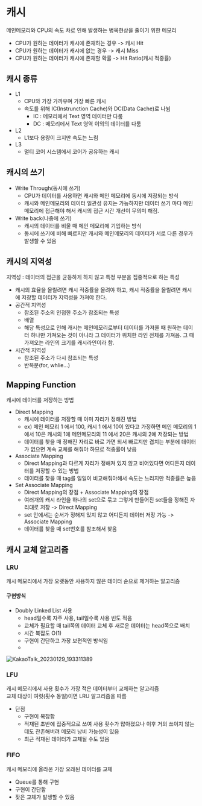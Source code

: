 # 캐시
메인메모리와 CPU의 속도 차로 인해 발생하는 병목현상을 줄이기 위한 메모리
  - CPU가 원하는 데이터가 캐시에 존재하는 경우 -> 캐시 Hit
  - CPU가 원하는 데이터가 캐시에 없는 경우 -> 캐시 Miss
  - CPU가 원하는 데이터가 캐시에 존재할 확률 -> Hit Ratio(캐시 적중률)

## 캐시 종류
  - L1
    - CPU와 가장 가까우며 가장 빠른 캐시
    - 속도를 위해 IC(Instrunction Cache)와 DC(Data Cache)로 나뉨
      - IC : 메모리에서 Text 영역 데이터만 다룸
      - DC : 메모리에서 Text 영역 이외의 데이터를 다룸
  - L2
    - L1보다 용량이 크지만 속도는 느림
  - L3
    - 멀티 코어 시스템에서 코어가 공유하는 캐시

## 캐시의 쓰기
  - Write Through(동시에 쓰기)
    - CPU가 데이터를 사용하면 캐시와 메인 메모리에 동시에 저장되는 방식
    - 캐시와 메인메모리의 데이터 일관성 유지는 가능하지만 데이터 쓰기 마다 메인메모리에 접근해야 해서 캐시의 접근 시간 개선이 무의미 해짐.
  - Write back(나중에 쓰기)
    - 캐시의 데이터를 비울 때 메인 메모리에 기입하는 방식
    - 동시에 쓰기에 비해 빠르지만 캐시와 메인메모리의 데이터가 서로 다른 경우가 발생할 수 있음

## 캐시의 지역성
지역성 : 데이터의 접근을 균등하게 하지 않고 특정 부분을 집중적으로 하는 특성
  - 캐시의 효율을 올릴려면 캐시 적중률을 올려야 하고, 캐시 적중률을 올릴려면 캐시에 저장할 데이터가 지역성을 가져야 한다.
  - 공간적 지역성
    - 참조된 주소의 인접한 주소가 참조되는 특성
    - 배열
    - 해당 특성으로 인해 캐시는 메인메모리로부터 데이터를 가져올 때 원하는 데이터 하나만 가져오는 것이 아니라 그 데이터가 위치한 라인 전체를 가져옴. 그 때 가져오는 라인의 크기를 캐시라인이라 함.
  - 시간적 지역성
    - 참조된 주소가 다시 참조되는 특성
    - 반복문(for, whlie...)

## Mapping Function
캐시에 데이터를 저장하는 방법
  - Direct Mapping
    - 캐시에 데이터를 저장할 때 이미 자리가 정해진 방법
    - ex) 메인 메모리 1 에서 100, 캐시 1 에서 10이 있다고 가정하면 메인 메모리의 1 에서 10은 캐시의 1에 메인메모리의 11 에서 20은 캐시의 2에 저장되는 방법
    - 데이터를 찾을 때 정해진 자리로 바로 가면 되서 빠르지만 겹치는 부분에 데이터가 없으면 계속 교체를 해줘야 하므로 적중률이 낮음
  - Associate Mapping
    - Direct Mapping과 다르게 자리가 정해져 있지 않고 비어있다면 어디든지 데이터를 저장할 수 있는 방법
    - 데이터를 찾을 때 tag를 일일이 비교해줘야해서 속도는 느리지만 적중률은 높음
  - Set Associate Mapping
    - Direct Mapping의 장점 + Associate Mapping의 장점
    - 여러개의 캐시 라인을 하나의 set으로 묶고 그렇게 만들어진 set들을 정해진 자리대로 저장 -> Direct Mapping
    - set 안에서는 순서가 정해져 있지 않고 어디든지 데이터 저장 가능 -> Associate Mapping
    - 데이터를 찾을 때 set번호를 참조해서 찾음

## 캐시 교체 알고리즘

### LRU
캐시 메모리에서 가장 오랫동안 사용하지 않은 데이터 순으로 제거하는 알고리즘

#### 구현방식
  - Doubly Linked List 사용
    - head일수록 자주 사용, tail일수록 사용 빈도 적음
    - 교체가 필요할 때 tail쪽의 데이터 교체 후 새로운 데이터는 head쪽으로 배치
    - 시간 복잡도 O(1)
    - 구현이 간단하고 가장 보편적인 방식임
    - 
![KakaoTalk_20230129_193311389](https://user-images.githubusercontent.com/31719854/215320475-bb3641ff-d7bc-485b-9b11-d6d972694bff.jpg)


### LFU
캐시 메모리에서 사용 횟수가 가장 적은 데이터부터 교체하는 알고리즘  
교체 대상이 여렷(횟수 동일)이면 LRU 알고리즘을 따름
  - 단점
    - 구현이 복잡함
    - 적재된 초반에 집중적으로 쓰여 사용 횟수가 많아졌으나 이후 거의 쓰이지 않는데도 잔존해버려 메모리 낭비 가능성이 있음
    - 최근 적재된 데이터가 교체될 수도 있음


### FIFO
캐시 메모리에 올라온 가장 오래된 데이터를 교체  
  - Queue를 통해 구현
  - 구현이 간단함
  - 잦은 교체가 발생할 수 있음

